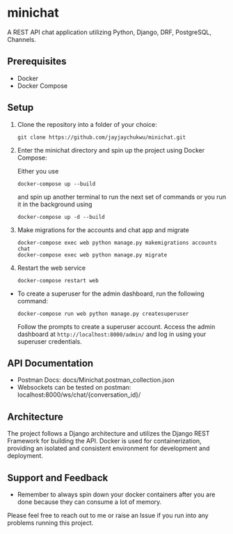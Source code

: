 # minichat

A REST API chat application utilizing Python, Django, DRF, PostgreSQL, Channels.

## Prerequisites

- Docker
- Docker Compose

## Setup

1. Clone the repository into a folder of your choice:

   ```shell
   git clone https://github.com/jayjaychukwu/minichat.git
   ```

2. Enter the minichat directory and spin up the project using Docker Compose:

   Either you use

    ```shell
    docker-compose up --build
    ```

   and spin up another terminal to run the next set of commands or you run it in the background using

   ```shell
   docker-compose up -d --build
   ```

3. Make migrations for the accounts and chat app and migrate

   ```shell
   docker-compose exec web python manage.py makemigrations accounts chat
   docker-compose exec web python manage.py migrate
   ```

4. Restart the web service

   ```shell
   docker-compose restart web  
   ```

- To create a superuser for the admin dashboard, run the following command:
  
    ```shell
    docker-compose run web python manage.py createsuperuser
    ```

    Follow the prompts to create a superuser account.
    Access the admin dashboard at `http://localhost:8000/admin/` and log in using your superuser credentials.

## API Documentation

- Postman Docs: docs/Minichat.postman_collection.json
- Websockets can be tested on postman: localhost:8000/ws/chat/{conversation_id}/

## Architecture

The project follows a Django architecture and utilizes the Django REST Framework for building the API. Docker is used for containerization, providing an isolated and consistent environment for development and deployment.

## Support and Feedback

- Remember to always spin down your docker containers after you are done because they can consume a lot of memory.

Please feel free to reach out to me or raise an Issue if you run into any problems running this project.
